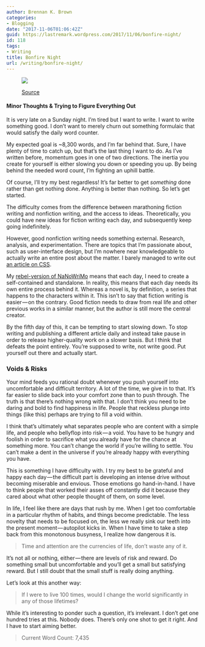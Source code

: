 ```yaml
---
author: Brennan K. Brown
categories:
- Blogging
date: "2017-11-06T01:06:42Z"
guid: https://lastremark.wordpress.com/2017/11/06/bonfire-night/
id: 118
tags:
- Writing
title: Bonfire Night
url: /writing/bonfire-night/
---
```


<figure class="wp-caption">

<img data-width="2580" data-height="1280" src="https://cdn-images-1.medium.com/max/2560/1*UU9-b1X7DrKvExGkaZzFgQ.png" /> <figcaption class="wp-caption-text"><a href="https://pixabay.com/en/campfire-bonfire-fire-fire-place-99058/" target="_blank" rel="noopener noreferrer">Source</a></figcaption></figure>

#### Minor Thoughts & Trying to Figure Everything Out

<span>It</span> is very late on a Sunday night. I’m tired but I want to write. I want to write something good. I don’t want to merely churn out something formulaic that would satisfy the daily word counter.

My expected goal is ~8,300 words, and I’m far behind that. Sure, I have plenty of time to catch up, but that’s the last thing I want to do. As I’ve written before, momentum goes in one of two directions. The inertia you create for yourself is either slowing you down or speeding you up. By being behind the needed word count, I’m fighting an uphill battle.

Of course, I’ll try my best regardless! It’s far better to get _something_ done rather than get nothing done. Anything is better than nothing. So let’s get started.

The difficulty comes from the difference between marathoning fiction writing and nonfiction writing, and the access to ideas. Theoretically, you could have new ideas for fiction writing each day, and subsequently keep going indefinitely.

<!--more-->

However, good nonfiction writing needs something external. Research, analysis, and experimentation. There are topics that I’m passionate about, such as user-interface design, but I’m nowhere near knowledgeable to actually write an entire post about the matter. I barely managed to write out <a href="https://medium.com/@brennanbrown/css-hacks-creating-blogs-ce56bc7259a3" target="_blank" rel="noopener noreferrer">an article on CSS</a>.

My <a href="https://medium.com/@brennanbrown/not-writing-a-novel-nanowrimo-3c1dba08f103" target="_blank" rel="noopener noreferrer">rebel-version of NaNoWriMo</a> means that each day, I need to create a self-contained and standalone. In reality, this means that each day needs its own entire process behind it. Whereas a novel is, by definition, a series that happens to the characters within it. This isn’t to say that fiction writing is easier — on the contrary. Good fiction needs to draw from real life and other previous works in a similar manner, but the author is still more the central creator.

By the fifth day of this, it can be tempting to start slowing down. To stop writing and publishing a different article daily and instead take pause in order to release higher-quality work on a slower basis. But I think that defeats the point entirely. You’re supposed to write, not write good. Put yourself out there and actually start.

### Voids & Risks

<span>Y</span>our mind feeds you rational doubt whenever you push yourself into uncomfortable and difficult territory. A lot of the time, we give in to that. It’s far easier to slide back into your comfort zone than to push through. The truth is that there’s nothing wrong with that. I don’t think you need to be daring and bold to find happiness in life. People that reckless plunge into things (like this) perhaps are trying to fill a void within.

I think that’s ultimately what separates people who are content with a simple life, and people who bellyflop into risk — a void. You have to be hungry and foolish in order to sacrifice what you already have for the chance at something more. You can’t change the world if you’re willing to settle. You can’t make a dent in the universe if you’re already happy with everything you have.

This is something I have difficulty with. I try my best to be grateful and happy each day — the difficult part is developing an intense drive without becoming miserable and envious. Those emotions go hand-in-hand. I have to think people that worked their asses off constantly did it because they cared about what other people thought of them, on some level.

In life, I feel like there are days that rush by me. When I get too comfortable in a particular rhythm of habits, and things become predictable. The less novelty that needs to be focused on, the less we really sink our teeth into the present moment — autopilot kicks in. When I have time to take a step back from this monotonous busyness, I realize how dangerous it is.

> Time and attention are the currencies of life, don’t waste any of it.

It’s not all or nothing, either — there are levels of risk and reward. Do something small but uncomfortable and you’ll get a small but satisfying reward. But I still doubt that the small stuff is really doing anything.

Let’s look at this another way:

> If I were to live 100 times, would I change the world significantly in any of those lifetimes?

While it’s interesting to ponder such a question, it’s irrelevant. I don’t get one hundred tries at this. Nobody does. There’s only one shot to get it right. And I have to start aiming better.

> Current Word Count: 7,435
